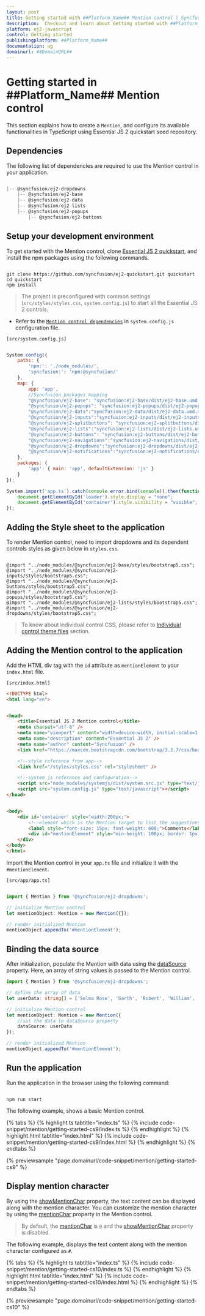 ```yaml
---
layout: post
title: Getting started with ##Platform_Name## Mention control | Syncfusion
description:  Checkout and learn about Getting started with ##Platform_Name## Mention control of Syncfusion Essential JS 2 and more details.
platform: ej2-javascript
control: Getting started 
publishingplatform: ##Platform_Name##
documentation: ug
domainurl: ##DomainURL##
---
```


# Getting started in ##Platform_Name## Mention control

This section explains how to create a `Mention`, and configure its available functionalities in TypeScript using Essential JS 2 quickstart seed repository.

## Dependencies

The following list of dependencies are required to use the Mention control in your application.

```js

|-- @syncfusion/ej2-dropdowns
    |-- @syncfusion/ej2-base
    |-- @syncfusion/ej2-data
    |-- @syncfusion/ej2-lists
    |-- @syncfusion/ej2-popups
        |-- @syncfusion/ej2-buttons

```

## Setup your development environment

To get started with the Mention control, clone [Essential JS 2 quickstart](https://github.com/syncfusion/ej2-quickstart), and install the npm packages using the following commands.

```

git clone https://github.com/syncfusion/ej2-quickstart.git quickstart
cd quickstart
npm install

```

> The project is preconfigured with common settings (`src/styles/styles.css`, `system.config.js`) to start all the Essential JS 2 controls.

* Refer to the [`Mention control dependencies`](./getting-started#dependencies) in `system.config.js` configuration file.

`[src/system.config.js]`

```js

System.config({
    paths: {
        'npm:': './node_modules/',
        'syncfusion:': 'npm:@syncfusion/'
    },
    map: {
        app: 'app',
        //Syncfusion packages mapping
        "@syncfusion/ej2-base": "syncfusion:ej2-base/dist/ej2-base.umd.min.js",
        "@syncfusion/ej2-popups": "syncfusion:ej2-popups/dist/ej2-popups.umd.min.js",
        "@syncfusion/ej2-data":"syncfusion:ej2-data/dist/ej2-data.umd.min.js",
        "@syncfusion/ej2-inputs":"syncfusion:ej2-inputs/dist/ej2-inputs.umd.min.js",
        "@syncfusion/ej2-splitbuttons": "syncfusion:ej2-splitbuttons/dist/ej2-splitbuttons.umd.min.js",
        "@syncfusion/ej2-lists":"syncfusion:ej2-lists/dist/ej2-lists.umd.min.js",
        "@syncfusion/ej2-buttons": "syncfusion:ej2-buttons/dist/ej2-buttons.umd.min.js",
        "@syncfusion/ej2-navigations":"syncfusion:ej2-navigations/dist/ej2-navigations.umd.min.js",
        "@syncfusion/ej2-dropdowns":"syncfusion:ej2-dropdowns/dist/ej2-dropdowns.umd.min.js",
        "@syncfusion/ej2-notifications":"syncfusion:ej2-notifications/dist/ej2-notifications.umd.min.js",
    },
    packages: {
        'app': { main: 'app', defaultExtension: 'js' }
    }
});

System.import('app.ts').catch(console.error.bind(console)).then(function () {
    document.getElementById('loader').style.display = "none";
    document.getElementById('container').style.visibility = "visible";
});

```

## Adding the Style sheet to the application

To render Mention control, need to import dropdowns and its dependent controls styles as given below in `styles.css`.

```

@import "../node_modules/@syncfusion/ej2-base/styles/bootstrap5.css";
@import "../node_modules/@syncfusion/ej2-inputs/styles/bootstrap5.css";
@import "../node_modules/@syncfusion/ej2-buttons/styles/bootstrap5.css";
@import "../node_modules/@syncfusion/ej2-popups/styles/bootstrap5.css";
@import "../node_modules/@syncfusion/ej2-lists/styles/bootstrap5.css";
@import "../node_modules/@syncfusion/ej2-dropdowns/styles/bootstrap5.css";

```

> To know about individual control CSS, please refer to [Individual control theme files](../appearance/theme/#referring-individual-control-theme) section.

## Adding the Mention control to the application

Add the HTML div tag with the `id` attribute as `mentionElement` to your `index.html` file.

`[src/index.html]`

```html
<!DOCTYPE html>
<html lang="en">


<head>
    <title>Essential JS 2 Mention control</title>
    <meta charset="utf-8" />
    <meta name="viewport" content="width=device-width, initial-scale=1.0, user-scalable=no" />
    <meta name="description" content="Essential JS 2" />
    <meta name="author" content="Syncfusion" />
    <link href="https://maxcdn.bootstrapcdn.com/bootstrap/3.3.7/css/bootstrap.min.css" rel="stylesheet" />

    <!--style reference from app-->
    <link href="/styles/styles.css" rel="stylesheet" />

    <!--system js reference and configuration-->
    <script src="node_modules/systemjs/dist/system.src.js" type="text/javascript"></script>
    <script src="system.config.js" type="text/javascript"></script>
</head>


<body>
    <div id='container' style="width:200px;">
        <!--element which is the Mention target to list the suggestions-->
        <label style="font-size: 15px; font-weight: 600;">Comments</label>
        <div id="mentionElement" style="min-height: 100px; border: 1px solid #D7D7D7; border-radius: 4px; padding: 8px; font-size: 14px; width: 600px;"></div>
    </div>
</body>
</html>
```

Import the Mention control in your `app.ts` file and initialize it with the `#mentionElement`.

`[src/app/app.ts]`

```ts

import { Mention } from '@syncfusion/ej2-dropdowns';

// initialize Mention control
let mentionObject: Mention = new Mention({});

// render initialized Mention
mentionObject.appendTo('#mentionElement');

```

## Binding the data source

After initialization, populate the Mention with data using the [dataSource](../api/mention/#datasource) property. Here, an array of string values is passed to the Mention control.

```ts
import { Mention } from '@syncfusion/ej2-dropdowns';

// define the array of data
let userData: string[] = ['Selma Rose', 'Garth', 'Robert', 'William', 'Joseph'];

// initialize Mention control
let mentionObject: Mention = new Mention({
    //set the data to dataSource property
    dataSource: userData
});

// render initialized Mention
mentionObject.appendTo('#mentionElement');
```

## Run the application

Run the application in the browser using the following command:

```

npm run start

```

The following example, shows a basic Mention control.

{% tabs %}
{% highlight ts tabtitle="index.ts" %}
{% include code-snippet/mention/getting-started-cs9/index.ts %}
{% endhighlight %}
{% highlight html tabtitle="index.html" %}
{% include code-snippet/mention/getting-started-cs9/index.html %}
{% endhighlight %}
{% endtabs %}
          
{% previewsample "page.domainurl/code-snippet/mention/getting-started-cs9" %}

## Display mention character

By using the [showMentionChar](../api/mention/#showmentionchar) property, the text content can be displayed along with the mention character. You can customize the mention character by using the [mentionChar](../api/mention/#mentionchar) property in the Mention control.

> By default, the [mentionChar](../api/mention/#mentionchar) is `@` and the [showMentionChar](../api/mention/#showmentionchar) property is disabled.

The following example, displays the text content along with the mention character configured as `#`.

{% tabs %}
{% highlight ts tabtitle="index.ts" %}
{% include code-snippet/mention/getting-started-cs10/index.ts %}
{% endhighlight %}
{% highlight html tabtitle="index.html" %}
{% include code-snippet/mention/getting-started-cs10/index.html %}
{% endhighlight %}
{% endtabs %}
          
{% previewsample "page.domainurl/code-snippet/mention/getting-started-cs10" %}
